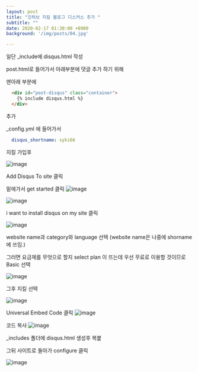 ```yaml
---
layout: post
title: "깃허브 지킬 블로그 디스커스 추가 "
subtitle: ""
date: 2020-02-17 01:30:00 +0900
background: '/img/posts/04.jpg'

---
```





일단 _include에 disqus.html 작성

post.html로 들어가서 아래부분에 댓글 추가 하기 위해

맨아래 부분에 
```html
  <div id="post-disqus" class="container">
    {% include disqus.html %}
  </div>
```
  추가



  _config.yml 에 들어가서
```yml
  disqus_shortname: syki66
```




지킬 가입후 



![image](https://user-images.githubusercontent.com/59393359/74631860-69830480-51a1-11ea-9136-44614d5e8b18.png)

Add Disqus To site 클릭

밑에가서 get started 클릭
![image](https://user-images.githubusercontent.com/59393359/74631991-b36bea80-51a1-11ea-9179-59f7cba03309.png)


![image](https://user-images.githubusercontent.com/59393359/74631531-89fe8f00-51a0-11ea-8c8a-f07962e4d507.png)

i want to install disqus on my site 클릭

![image](https://user-images.githubusercontent.com/59393359/74640976-dacbb300-51b3-11ea-9001-6ca15808d1eb.png)

website name과 category와 language 선택
(website name은 나중에 shorname에 쓰임.)


그러면 요금제를 무엇으로 할지 select plan 이 뜨는데 우선 무료로 이용할 것이므로 Basic 선택

![image](https://user-images.githubusercontent.com/59393359/74641222-4746b200-51b4-11ea-9360-b0a20ca74698.png)

그후 지킬 선택

![image](https://user-images.githubusercontent.com/59393359/74641391-8d9c1100-51b4-11ea-8f91-f44dad0dfcc2.png)


Universal Embed Code 클릭
![image](https://user-images.githubusercontent.com/59393359/74641580-e4a1e600-51b4-11ea-8427-2a21e24b7e5a.png)


코드 복사
![image](https://user-images.githubusercontent.com/59393359/74641740-229f0a00-51b5-11ea-9b3f-1dc2742327e0.png)


_includes 폴더에 disqus.html 생성후 복붙


그뒤 사이트로 돌아가 configure 클릭



![image](https://user-images.githubusercontent.com/59393359/74642225-efa94600-51b5-11ea-98f9-859ba4f44342.png)